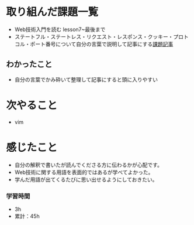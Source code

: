 # 取り組んだ課題一覧
- Web技術入門を読む lesson7~最後まで
- ステートフル・ステートレス・リクエスト・レスポンス・クッキー・プロトコル・ポート番号について自分の言葉で説明して記事にする[課題記事](https://qiita.com/wakiy1031/items/1d73339639fcd50b6d51)

## わかったこと
- 自分の言葉でかみ砕いて整理して記事にすると頭に入りやすい

# 次やること
- vim

# 感じたこと
- 自分の解釈で書いたが読んでくださる方に伝わるかが心配です。
- Web技術に関する用語を表面的ではあるが学べてよかった。
- 学んだ用語が出てくるたびに思い出せるようにしておきたい。

### 学習時間
- 3h
- 累計：45h
